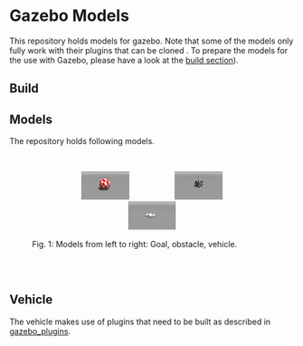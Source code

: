 # Gazebo Models

This repository holds models for gazebo. Note that some of the models only fully work with their plugins that can be cloned . To prepare the models for the use with Gazebo, please have a look at the [build section](#build)).

## Build


## Models

The repository holds following models.

<br>
<figure>
  <p align="center"><img src="img/goal.jpg" width="20%" height="20%" hspace="40"><img src="img/obstacle.jpg" width="20%" height="20%" hspace="40"><img src="img/vehicle.jpg" width="20%" height="20%" hspace="40"></p>
  <figcaption>Fig. 1: Models from left to right: Goal, obstacle, vehicle. </figcaption>
</figure>
<br><br>

## Vehicle

The vehicle makes use of plugins that need to be built as described in [gazebo_plugins](https://github.com/mhubii/gazebo_plugins).
